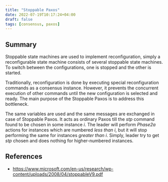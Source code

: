 ```yaml
---
title: "Stoppable Paxos"
date: 2022-07-19T10:17:24+04:00
draft: false
tags: [consensus, paxos]
---
```

## Summary
Stoppable state machines are used to implement reconfiguration, simply a reconfigurable state machine consists of several stoppable state machines. To switch between the configurations, one is stopped and the other is started.

Traditionally, reconfiguration is done by executing special reconfiguration commands as a consensus instance. However, it prevents the concurrent execution of other commands until the new configuration is selected and ready. The main purpose of the Stoppable Paxos is to address this bottleneck. 

The same variables are used and the same messages are exchanged in case of Stoppable Paxos. It acts as ordinary Paxos till the *stp* command found to be chosen in some instance *i*. The leader will perform *Phase2a* actions for instances which are numbered *less than i*, but it will stop performing the same for instances *greater than i*. Simply, leader try to get *stp* chosen and does nothing for higher-numbered instances. 


## References
- https://www.microsoft.com/en-us/research/wp-content/uploads/2008/04/stoppableV9.pdf
